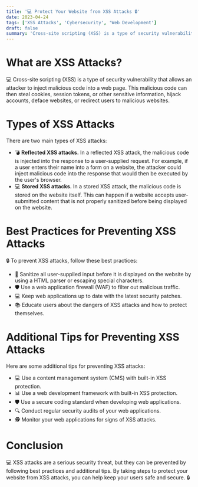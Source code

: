 ```yaml
---
title: '💻 Protect Your Website from XSS Attacks 🔒'
date: 2023-04-24
tags: ['XSS Attacks', 'Cybersecurity', 'Web Development']
draft: false
summary: 'Cross-site scripting (XSS) is a type of security vulnerability that allows attackers to inject malicious code into a web page. Learn about the two main types of XSS attacks, best practices for preventing XSS attacks, and additional tips for protecting your website from XSS attacks.'
---
```


# What are XSS Attacks?

💻 Cross-site scripting (XSS) is a type of security vulnerability that allows an attacker to inject malicious code into a web page. This malicious code can then steal cookies, session tokens, or other sensitive information, hijack accounts, deface websites, or redirect users to malicious websites.

# Types of XSS Attacks

There are two main types of XSS attacks:

- 💣 **Reflected XSS attacks.** In a reflected XSS attack, the malicious code is injected into the response to a user-supplied request. For example, if a user enters their name into a form on a website, the attacker could inject malicious code into the response that would then be executed by the user's browser.
- 💻 **Stored XSS attacks.** In a stored XSS attack, the malicious code is stored on the website itself. This can happen if a website accepts user-submitted content that is not properly sanitized before being displayed on the website.

# Best Practices for Preventing XSS Attacks

🔒 To prevent XSS attacks, follow these best practices:

- 🧼 Sanitize all user-supplied input before it is displayed on the website by using a HTML parser or escaping special characters.
- 🛡️ Use a web application firewall (WAF) to filter out malicious traffic.
- 💻 Keep web applications up to date with the latest security patches.
- 📚 Educate users about the dangers of XSS attacks and how to protect themselves.

# Additional Tips for Preventing XSS Attacks

Here are some additional tips for preventing XSS attacks:

- 💻 Use a content management system (CMS) with built-in XSS protection.
- 📊 Use a web development framework with built-in XSS protection.
- 🛡️ Use a secure coding standard when developing web applications.
- 🔍 Conduct regular security audits of your web applications.
- 🕵️ Monitor your web applications for signs of XSS attacks.

# Conclusion

💻 XSS attacks are a serious security threat, but they can be prevented by following best practices and additional tips. By taking steps to protect your website from XSS attacks, you can help keep your users safe and secure. 🔒
